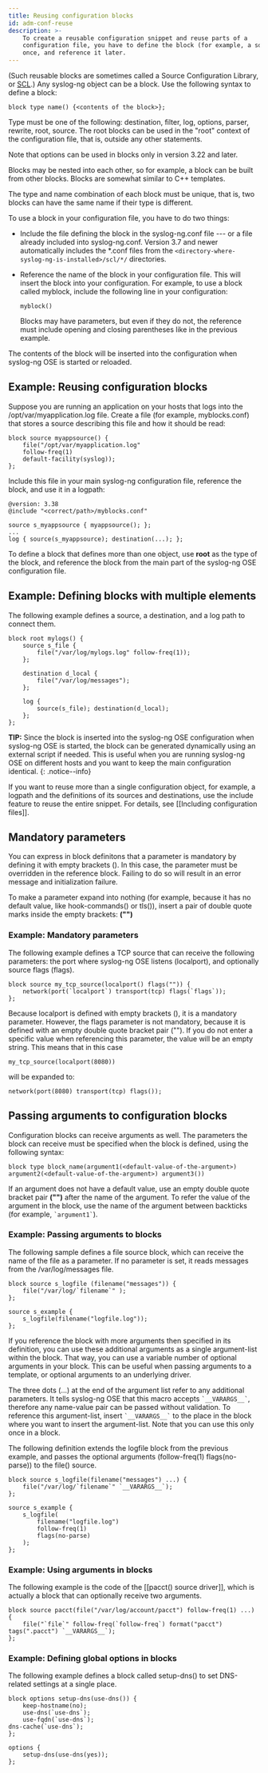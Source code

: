 ```yaml
---
title: Reusing configuration blocks
id: adm-conf-reuse
description: >-
    To create a reusable configuration snippet and reuse parts of a
    configuration file, you have to define the block (for example, a source)
    once, and reference it later.
---
```


(Such reusable blocks are sometimes called a Source Configuration Library, or
[SCL](https://www.syslog-ng.com/community/b/blog/posts/creating-your-first-block-for-the-syslog-ng-configuration-library-scl).)
Any syslog-ng object can be a block. Use the following syntax to define
a block:

```config
block type name() {<contents of the block>};
```

Type must be one of the following: destination, filter, log, options,
parser, rewrite, root, source. The root blocks can be used in the
"root" context of the configuration file, that is, outside any other
statements.

Note that options can be used in blocks only in version 3.22 and later.

Blocks may be nested into each other, so for example, a block can be
built from other blocks. Blocks are somewhat similar to C++ templates.

The type and name combination of each block must be unique, that is, two
blocks can have the same name if their type is different.

To use a block in your configuration file, you have to do two things:

- Include the file defining the block in the syslog-ng.conf file ---
    or a file already included into syslog-ng.conf. Version 3.7 and
    newer automatically includes the *.conf files from the
    `<directory-where-syslog-ng-is-installed>/scl/*/` directories.

- Reference the name of the block in your configuration file. This
    will insert the block into your configuration. For example, to use a
    block called myblock, include the following line in your
    configuration:

    ```config
    myblock()
    ```

    Blocks may have parameters, but even if they do not, the reference
    must include opening and closing parentheses like in the previous
    example.

The contents of the block will be inserted into the configuration when
syslog-ng OSE is started or reloaded.

## Example: Reusing configuration blocks

Suppose you are running an application on your hosts that logs into the
/opt/var/myapplication.log file. Create a file (for example,
myblocks.conf) that stores a source describing this file and how it
should be read:

```config
block source myappsource() {
    file("/opt/var/myapplication.log" 
    follow-freq(1) 
    default-facility(syslog));
};
```

Include this file in your main syslog-ng configuration file, reference
the block, and use it in a logpath:

```config
@version: 3.38
@include "<correct/path>/myblocks.conf"

source s_myappsource { myappsource(); };
...
log { source(s_myappsource); destination(...); };
```

To define a block that defines more than one object, use **root** as the
type of the block, and reference the block from the main part of the
syslog-ng OSE configuration file.

## Example: Defining blocks with multiple elements

The following example defines a source, a destination, and a log path to
connect them.

```config
block root mylogs() {
    source s_file {
        file("/var/log/mylogs.log" follow-freq(1));
    };

    destination d_local {
        file("/var/log/messages");
    };

    log {
        source(s_file); destination(d_local);
    };
};
```

**TIP:** Since the block is inserted into the syslog-ng OSE configuration
when syslog-ng OSE is started, the block can be generated dynamically
using an external script if needed. This is useful when you are running
syslog-ng OSE on different hosts and you want to keep the main
configuration identical.
{: .notice--info}

If you want to reuse more than a single configuration object, for
example, a logpath and the definitions of its sources and destinations,
use the include feature to reuse the entire snippet. For details, see
[[Including configuration files]].  

## Mandatory parameters

You can express in block definitons that a parameter is mandatory by
defining it with empty brackets (). In this case, the parameter must be
overridden in the reference block. Failing to do so will result in an
error message and initialization failure.

To make a parameter expand into nothing (for example, because it has no
default value, like hook-commands() or tls()), insert a pair of double
quote marks inside the empty brackets: **("")**

### Example: Mandatory parameters

The following example defines a TCP source that can receive the
following parameters: the port where syslog-ng OSE listens (localport),
and optionally source flags (flags).

```config
block source my_tcp_source(localport() flags("")) {
    network(port(`localport`) transport(tcp) flags(`flags`));
};
```

Because localport is defined with empty brackets (), it is a mandatory
parameter. However, the flags parameter is not mandatory, because it is
defined with an empty double quote bracket pair (""). If you do not
enter a specific value when referencing this parameter, the value will
be an empty string. This means that in this case

```config
my_tcp_source(localport(8080))
```

will be expanded to:

```config
network(port(8080) transport(tcp) flags());
```

## Passing arguments to configuration blocks

Configuration blocks can receive arguments as well. The parameters the
block can receive must be specified when the block is defined, using the
following syntax:

```config
block type block_name(argument1(<default-value-of-the-argument>) 
argument2(<default-value-of-the-argument>) argument3())
```

If an argument does not have a default value, use an empty double quote
bracket pair **("")** after the name of the argument. To refer the
value of the argument in the block, use the name of the argument between
backticks (for example, `` `argument1` ``).

### Example: Passing arguments to blocks

The following sample defines a file source block, which can receive the
name of the file as a parameter. If no parameter is set, it reads
messages from the /var/log/messages file.

```config
block source s_logfile (filename("messages")) {
    file("/var/log/`filename`" );
};

source s_example {
    s_logfile(filename("logfile.log"));
};
```

If you reference the block with more arguments then specified in its
definition, you can use these additional arguments as a single
argument-list within the block. That way, you can use a variable number
of optional arguments in your block. This can be useful when passing
arguments to a template, or optional arguments to an underlying driver.

The three dots (...) at the end of the argument list refer to any
additional parameters. It tells syslog-ng OSE that this macro accepts
`` `__VARARGS__` ``, therefore any name-value pair can be passed without
validation. To reference this argument-list, insert
`` `__VARARGS__` `` to the place in the block where you want to
insert the argument-list. Note that you can use this only once in a
block.

The following definition extends the logfile block from the previous
example, and passes the optional arguments (follow-freq(1)
flags(no-parse)) to the file() source.

```config
block source s_logfile(filename("messages") ...) {
    file("/var/log/`filename`" `__VARARGS__`);
};

source s_example {
    s_logfile(
        filename("logfile.log")
        follow-freq(1)
        flags(no-parse)
    );
};
```

### Example: Using arguments in blocks

The following example is the code of the
[[pacct() source driver]], which is actually a block that
can optionally receive two arguments.

```config
block source pacct(file("/var/log/account/pacct") follow-freq(1) ...) {
    file("`file`" follow-freq(`follow-freq`) format("pacct") tags(".pacct") `__VARARGS__`);
};
```

### Example: Defining global options in blocks

The following example defines a block called setup-dns() to set
DNS-related settings at a single place.

```config
block options setup-dns(use-dns()) {
    keep-hostname(no);
    use-dns(`use-dns`);
    use-fqdn(`use-dns`);
dns-cache(`use-dns`);
};

options {
    setup-dns(use-dns(yes));
};
```
